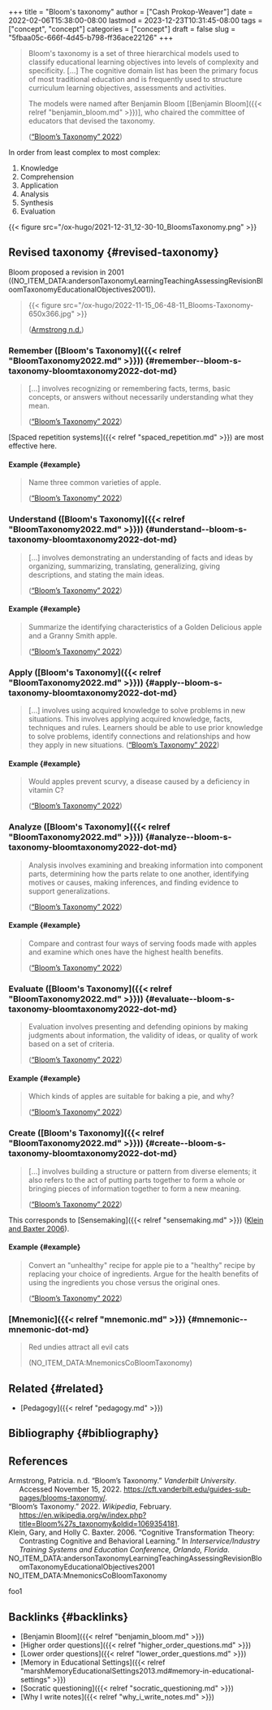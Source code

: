+++
title = "Bloom's taxonomy"
author = ["Cash Prokop-Weaver"]
date = 2022-02-06T15:38:00-08:00
lastmod = 2023-12-23T10:31:45-08:00
tags = ["concept", "concept"]
categories = ["concept"]
draft = false
slug = "5fbaa05c-666f-4d45-b798-ff36ace22126"
+++

> Bloom's taxonomy is a set of three hierarchical models used to classify educational learning objectives into levels of complexity and specificity. [...] The cognitive domain list has been the primary focus of most traditional education and is frequently used to structure curriculum learning objectives, assessments and activities.
>
> The models were named after Benjamin Bloom [[Benjamin Bloom]({{< relref "benjamin_bloom.md" >}})], who chaired the committee of educators that devised the taxonomy.
>
> (<a href="#citeproc_bib_item_2">“Bloom’s Taxonomy” 2022</a>)

In order from least complex to most complex:

1.  Knowledge
2.  Comprehension
3.  Application
4.  Analysis
5.  Synthesis
6.  Evaluation

{{< figure src="/ox-hugo/2021-12-31_12-30-10_BloomsTaxonomy.png" >}}


## Revised taxonomy {#revised-taxonomy}

Bloom proposed a revision in 2001 ((NO_ITEM_DATA:andersonTaxonomyLearningTeachingAssessingRevisionBloomTaxonomyEducationalObjectives2001)).

> {{< figure src="/ox-hugo/2022-11-15_06-48-11_Blooms-Taxonomy-650x366.jpg" >}}
>
> (<a href="#citeproc_bib_item_1">Armstrong n.d.</a>)


### Remember ([Bloom's Taxonomy]({{< relref "BloomTaxonomy2022.md" >}})) {#remember--bloom-s-taxonomy-bloomtaxonomy2022-dot-md}

> [...] involves recognizing or remembering facts, terms, basic concepts, or answers without necessarily understanding what they mean.
>
> (<a href="#citeproc_bib_item_2">“Bloom’s Taxonomy” 2022</a>)

[Spaced repetition systems]({{< relref "spaced_repetition.md" >}}) are most effective here.


#### Example {#example}

> Name three common varieties of apple.
>
> (<a href="#citeproc_bib_item_2">“Bloom’s Taxonomy” 2022</a>)


### Understand ([Bloom's Taxonomy]({{< relref "BloomTaxonomy2022.md" >}})) {#understand--bloom-s-taxonomy-bloomtaxonomy2022-dot-md}

> [...] involves demonstrating an understanding of facts and ideas by organizing, summarizing, translating, generalizing, giving descriptions, and stating the main ideas.
>
> (<a href="#citeproc_bib_item_2">“Bloom’s Taxonomy” 2022</a>)


#### Example {#example}

> Summarize the identifying characteristics of a Golden Delicious apple and a Granny Smith apple.
>
> (<a href="#citeproc_bib_item_2">“Bloom’s Taxonomy” 2022</a>)


### Apply ([Bloom's Taxonomy]({{< relref "BloomTaxonomy2022.md" >}})) {#apply--bloom-s-taxonomy-bloomtaxonomy2022-dot-md}

> [...] involves using acquired knowledge to solve problems in new situations. This involves applying acquired knowledge, facts, techniques and rules. Learners should be able to use prior knowledge to solve problems, identify connections and relationships and how they apply in new situations.
> (<a href="#citeproc_bib_item_2">“Bloom’s Taxonomy” 2022</a>)


#### Example {#example}

> Would apples prevent scurvy, a disease caused by a deficiency in vitamin C?
>
> (<a href="#citeproc_bib_item_2">“Bloom’s Taxonomy” 2022</a>)


### Analyze ([Bloom's Taxonomy]({{< relref "BloomTaxonomy2022.md" >}})) {#analyze--bloom-s-taxonomy-bloomtaxonomy2022-dot-md}

> Analysis involves examining and breaking information into component parts, determining how the parts relate to one another, identifying motives or causes, making inferences, and finding evidence to support generalizations.
>
> (<a href="#citeproc_bib_item_2">“Bloom’s Taxonomy” 2022</a>)


#### Example {#example}

> Compare and contrast four ways of serving foods made with apples and examine which ones have the highest health benefits.
>
> (<a href="#citeproc_bib_item_2">“Bloom’s Taxonomy” 2022</a>)


### Evaluate ([Bloom's Taxonomy]({{< relref "BloomTaxonomy2022.md" >}})) {#evaluate--bloom-s-taxonomy-bloomtaxonomy2022-dot-md}

> Evaluation involves presenting and defending opinions by making judgments about information, the validity of ideas, or quality of work based on a set of criteria.
>
> (<a href="#citeproc_bib_item_2">“Bloom’s Taxonomy” 2022</a>)


#### Example {#example}

> Which kinds of apples are suitable for baking a pie, and why?
>
> (<a href="#citeproc_bib_item_2">“Bloom’s Taxonomy” 2022</a>)


### Create ([Bloom's Taxonomy]({{< relref "BloomTaxonomy2022.md" >}})) {#create--bloom-s-taxonomy-bloomtaxonomy2022-dot-md}

> [...] involves building a structure or pattern from diverse elements; it also refers to the act of putting parts together to form a whole or bringing pieces of information together to form a new meaning.
>
> (<a href="#citeproc_bib_item_2">“Bloom’s Taxonomy” 2022</a>)

This corresponds to [Sensemaking]({{< relref "sensemaking.md" >}}) (<a href="#citeproc_bib_item_3">Klein and Baxter 2006</a>).


#### Example {#example}

> Convert an "unhealthy" recipe for apple pie to a "healthy" recipe by replacing your choice of ingredients. Argue for the health benefits of using the ingredients you chose versus the original ones.
>
> (<a href="#citeproc_bib_item_2">“Bloom’s Taxonomy” 2022</a>)


### [Mnemonic]({{< relref "mnemonic.md" >}}) {#mnemonic--mnemonic-dot-md}

> Red undies attract all evil cats
>
> (NO_ITEM_DATA:MnemonicsCoBloomTaxonomy)


## Related {#related}

-   [Pedagogy]({{< relref "pedagogy.md" >}})


## Bibliography {#bibliography}

## References

<style>.csl-entry{text-indent: -1.5em; margin-left: 1.5em;}</style><div class="csl-bib-body">
  <div class="csl-entry"><a id="citeproc_bib_item_1"></a>Armstrong, Patricia. n.d. “Bloom’s Taxonomy.” <i>Vanderbilt University</i>. Accessed November 15, 2022. <a href="https://cft.vanderbilt.edu/guides-sub-pages/blooms-taxonomy/">https://cft.vanderbilt.edu/guides-sub-pages/blooms-taxonomy/</a>.</div>
  <div class="csl-entry"><a id="citeproc_bib_item_2"></a>“Bloom’s Taxonomy.” 2022. <i>Wikipedia</i>, February. <a href="https://en.wikipedia.org/w/index.php?title=Bloom%27s_taxonomy&oldid=1069354181">https://en.wikipedia.org/w/index.php?title=Bloom%27s_taxonomy&#38;oldid=1069354181</a>.</div>
  <div class="csl-entry"><a id="citeproc_bib_item_3"></a>Klein, Gary, and Holly C. Baxter. 2006. “Cognitive Transformation Theory: Contrasting Cognitive and Behavioral Learning.” In <i>Interservice/Industry Training Systems and Education Conference, Orlando, Florida</i>.</div>
  <div class="csl-entry">NO_ITEM_DATA:andersonTaxonomyLearningTeachingAssessingRevisionBloomTaxonomyEducationalObjectives2001</div>
  <div class="csl-entry">NO_ITEM_DATA:MnemonicsCoBloomTaxonomy</div>
</div>

foo1


## Backlinks {#backlinks}

-   [Benjamin Bloom]({{< relref "benjamin_bloom.md" >}})
-   [Higher order questions]({{< relref "higher_order_questions.md" >}})
-   [Lower order questions]({{< relref "lower_order_questions.md" >}})
-   [Memory in Educational Settings]({{< relref "marshMemoryEducationalSettings2013.md#memory-in-educational-settings" >}})
-   [Socratic questioning]({{< relref "socratic_questioning.md" >}})
-   [Why I write notes]({{< relref "why_i_write_notes.md" >}})
